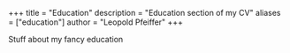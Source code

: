 +++
title = "Education"
description = "Education section of my CV"
aliases = ["education"]
author = "Leopold Pfeiffer"
+++

Stuff about my fancy education
